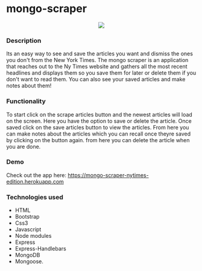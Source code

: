# mongo-scraper

<p align="center">
<img src="https://user-images.githubusercontent.com/31428973/61897801-dbce8780-aee5-11e9-9b1a-f57a249a111e.gif">
</p>

### Description
Its an easy way to see and save the articles you want and dismiss the ones you don't from the New York Times.
The mongo scraper is an application that reaches out to the Ny Times website and gathers all the most recent 
headlines and displays them so you save them for later or delete them if you don't want to read them. You can also see your saved articles and make notes about them! 

### Functionality
To start click on the scrape articles button and the newest articles will load on the screen. Here you have the option to save or delete the article. Once saved click on the save articles button to view the articles. From here you can make notes about the articles which you can recall once theyre saved by clicking on the button again.
from here you can delete the article when you are done.

### Demo
Check out the app here: https://mongo-scraper-nytimes-edition.herokuapp.com

### Technologies used 
- HTML
- Bootstrap
- Css3
- Javascript
- Node modules 
- Express 
- Express-Handlebars 
- MongoDB 
- Mongoose.

